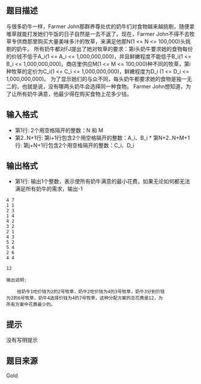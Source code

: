 


## 题目描述
与很多奶牛一样，Farmer John那群养尊处优的奶牛们对食物越来越挑剔，随便拿堆草就能打发她们午饭的日子自然是一去不返了。现在，Farmer John不得不去牧草专供商那里购买大量美味多汁的牧草，来满足他那N(1 <= N <= 100,000)头挑剔的奶牛。 所有奶牛都对FJ提出了她对牧草的要求：第i头奶牛要求她的食物每份的价钱不低于A_i(1 <= A_i <= 1,000,000,000)，并且鲜嫩程度不能低于B_i(1 <= B_i <= 1,000,000,000)。商店里供应M(1 <= M <= 100,000)种不同的牧草，第i 种牧草的定价为C_i(1 <= C_i <= 1,000,000,000)，鲜嫩程度为D_i (1 <= D_i <= 1,000,000,000)。 为了显示她们的与众不同，每头奶牛都要求她的食物是独一无二的，也就是说，没有哪两头奶牛会选择同一种食物。 Farmer John想知道，为了让所有奶牛满意，他最少得在购买食物上花多少钱。 
## 输入格式
* 第1行: 2个用空格隔开的整数：N 和 M 
* 第2..N+1行: 第i+1行包含2个用空格隔开的整数：A_i、B_i * 第N+2..N+M+1行: 第j+N+1行包含2个用空格隔开的整数：C_i、D_i
## 输出格式
* 第1行: 输出1个整数，表示使所有奶牛满意的最小花费。如果无论如何都无法 满足所有奶牛的需求，输出-1 

```input1
4 7
1 1
2 3
1 4
4 2
3 2
2 1
4 3
5 2
5 4
2 6
4 4

```
```output1
12

输出说明:

    给奶牛1吃价钱为2的2号牧草，奶牛2吃价钱为4的3号牧草，奶牛3分到价钱
为2的6号牧草，奶牛4选择价钱为4的7号牧草，这种分配方案的总花费是12，为
所有方案中花费最少的。
```

## 提示
没有写明提示
## 题目来源
Gold



